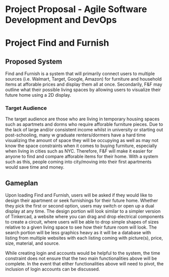 # Project Proposal - Agile Software Development and DevOps

# Project Find and Furnish 

## Proposed System 

Find and Furnish is a system that will primarily connect users to multiple sources (i.e. Walmart, Target, Google, Amazon) for furniture and household items at afforable prices and display them all at once. Secondarily, F&F may outline what their possible living spaces by allowing users to visualize their future home using a 2D display.   

### Target Audience 

The target audience are those who are living in temporary housing spaces such as apartmets and dorms who require afforable furniture pieces. Due to the lack of large and/or consistent income whilst in university or starting out post-schooling, many w graduate renters/dormers have a hard time visualizing the amount of space they will be occupying as well as may not know the space constraints when it comes to buying furniture, especially when living in cities such as NYC. Therefore, F&F will make it easier for anyone to find and compare afforable items for their home. With a system such as this, people coming into city/moving into their first apartments would save time and money. 

## Gameplan 

Upon loading Find and Furnish, users will be asked if they would like to design their apartment or seek furnishings for their future home. Whether they pick the first or second option, users may switch or open up a dual display at any time. The design portion will look similar to a simpler version of Tinkercad, a website where you can drag and drop electrical components to create a circuit, where users will be able to drop simple shapes of sizes relative to a given living space to see how their future room will look. The search portion will be less graphics heavy as it will be a database with listing from multiple websites with each listing coming with picture(s), price, size, material, and source. 

While creating login and accounts would be helpful to the system, the time constraint does not ensure that the two main functionalities above will be complete. In the event that either functionalities above will need to pivot, the inclusion of login accounts can be discussed. 


